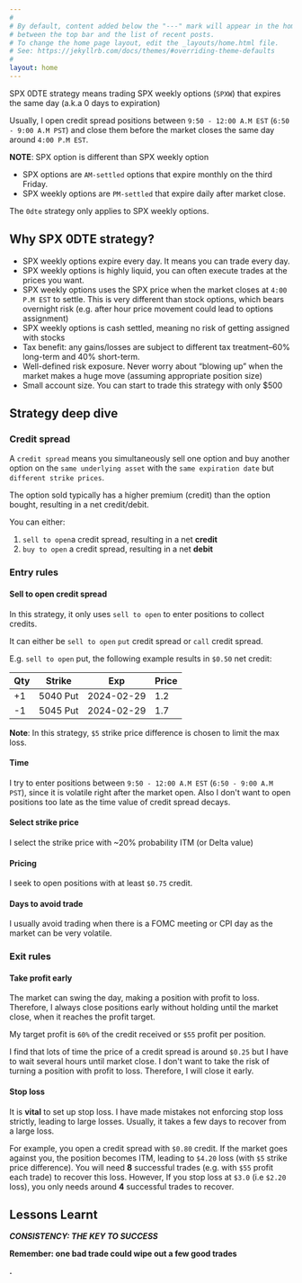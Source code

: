```yaml
---
#
# By default, content added below the "---" mark will appear in the home page
# between the top bar and the list of recent posts.
# To change the home page layout, edit the _layouts/home.html file.
# See: https://jekyllrb.com/docs/themes/#overriding-theme-defaults
#
layout: home
---
```



SPX 0DTE strategy means trading SPX weekly options (`SPXW`) that expires the same day (a.k.a 0 days to expiration)

Usually, I open credit spread positions between `9:50 - 12:00 A.M EST` (`6:50 - 9:00 A.M PST`) and close them before the market closes the same day around `4:00 P.M EST`.

**NOTE**: SPX option is different than SPX weekly option

- SPX options are `AM-settled` options that expire monthly on the third Friday.
- SPX weekly options are `PM-settled` that expire daily after market close.

The `0dte` strategy only applies to SPX weekly options.

## **Why SPX 0DTE strategy?**

- SPX weekly options expire every day. It means you can trade every day.
- SPX weekly options is highly liquid, you can often execute trades at the prices you want.
- SPX weekly options uses the SPX price when the market closes at `4:00 P.M EST` to settle. This is very different than stock options, which bears overnight risk (e.g. after hour price movement could lead to options assignment)
- SPX weekly options is cash settled, meaning no risk of getting assigned with stocks
- Tax benefit: any gains/losses are subject to different tax treatment–60% long-term and 40% short-term.
- Well-defined risk exposure. Never worry about “blowing up” when the market makes a huge move (assuming appropriate position size)
- Small account size. You can start to trade this strategy with only $500

## Strategy deep dive

### Credit spread

A `credit spread` means you simultaneously sell one option and buy another option on the `same underlying asset` with the `same expiration date` but `different strike prices`.

The option sold typically has a higher premium (credit) than the option bought, resulting in a net credit/debit.

You can either:

1. `sell to open`a credit spread, resulting in a net **credit**
2. `buy to open` a credit spread, resulting in a net **debit**


### Entry rules

#### Sell to open credit spread

In this strategy, it only uses `sell to open` to enter positions to collect credits.

It can either be `sell to open` `put` credit spread or `call` credit spread.

E.g. `sell to open` put, the following example results in `$0.50` net credit:

| Qty | Strike   | Exp        | Price |
|-----|----------|------------|-------|
| +1  | 5040 Put | 2024-02-29 | 1.2   |
| -1  | 5045 Put | 2024-02-29 | 1.7   |


**Note**: In this strategy, `$5` strike price difference is chosen to limit the max loss.

#### Time

I try to enter positions between `9:50 - 12:00 A.M EST` (`6:50 - 9:00 A.M PST`), since it is volatile right after the market open. Also I don't want to open positions too late as the time value of credit spread decays.

#### Select strike price

I select the strike price with ~20% probability ITM (or Delta value)

#### Pricing

I seek to open positions with at least `$0.75` credit.

#### Days to avoid trade

I usually avoid trading when there is a FOMC meeting or CPI day as the market can be very volatile.

### Exit rules

#### Take profit early

The market can swing the day, making a position with profit to loss. Therefore, I always close positions early without holding until the market close, when it reaches the profit target.

My target profit is `60%` of the credit received or `$55` profit per position.

I find that lots of time the price of a credit spread is around `$0.25` but I have to wait several hours until market close. I don't want to take the risk of turning a position with profit to loss. Therefore, I will close it early.

#### Stop loss

It is **vital** to set up stop loss. I have made mistakes not enforcing stop loss strictly, leading to large losses. Usually, it takes a few days to recover from a large loss.

For example, you open a credit spread with `$0.80` credit. If the market goes against you, the position becomes ITM, leading to `$4.20` loss (with `$5` strike price difference). You will need **8** successful trades (e.g. with `$55` profit each trade) to recover this loss. However, If you stop loss at `$3.0` (i.e `$2.20` loss), you only needs around **4** successful trades to recover.


## Lessons Learnt

***CONSISTENCY: THE KEY TO SUCCESS***

**Remember: one bad trade could wipe out a few good trades**

**.**
